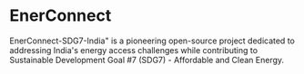 # EnerConnect
EnerConnect-SDG7-India" is a pioneering open-source project dedicated to addressing India's energy access challenges while contributing to Sustainable Development Goal #7 (SDG7) - Affordable and Clean Energy.
